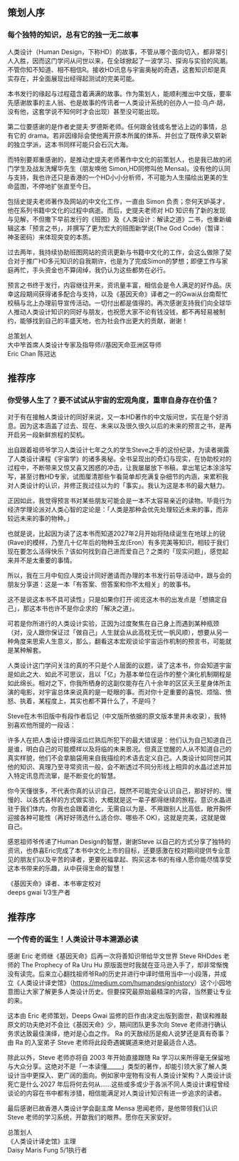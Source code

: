 ## 策划人序

### 每个独特的知识，总有它的独一无二故事

人类设计（Human Design，下称HD）的故事，不管从哪个面向切入，都非常引人入胜，因而这门学问从问世以来，在全球掀起了一波学习、探询与实验的风潮。不管你知不知道、相不相信R。接收HD讯息与宇宙奥秘的奇遇，这套知识却是真实存在，并全面展现出经得起测试的完美可能。

本书发行的缘起与过程蕴含着满满的故事。作为策划人，能顺利推出中文版，要率先感谢故事的主人翁、也是故事的传讯者一人类设计系统的创办人一拉·乌卢·胡，没有他，这套学说不知何时才会出现）甚至没可能出现。

第二位要感谢的是作者史提夫·罗德斯老师。任何跟金钱或名誉沾上边的事情，总有它的 drama。若非因缘际会使他离开原本所属的体系、并创立了既传承又崭新的独立学派，这本书同样可能只会石沉大海。

而特别要郑重感谢的，是推动史提夫老师著作中文化的前策划人，也是我已故的闭门学生及战友洗耀华先生（朋友唤他 Simon,HD同修叫他 Mensa)。没有他的认同与支持，我也许还只是香港的一个HD小小分析师，不可能为人生描绘出更美的生命蓝图，不停地扩张直至今日。

包括史提夫老师著作及网站的中文化工作，一直由 Simon 负责；奈何天妒英才，他在系列书籍中文化的过程中病逝。而后，史提夫老师对 HD 知识有了新的发现与见解，不但撒下早前发行的《班图》及《人类设计：解读之道》二书，也重新编辑这本「预言之书」，并撰写了更为宏大的班图新学说(The God Code)（暂译：神圣密码）来体现突变的本质。

过去两年，我持续协助班图网站的资讯更新与书籍中文化的工作，会这么做除了契合对于推广HD多元知识的自我期许，也是为了完成Simon的梦想；即便工作与家庭再忙，手头资金也不算阔绰，我仍认为这些都势在必行。

预言之书终于发行，内容继往开来，资讯量丰富，相信会是令人满足的好作品。庆幸这段期间获得诸多配合与支持，以及《基因天命》译者之一的Gwai从台南帮忙校稿与北上办理前导宣传活动。一切付出都是值得的。再次感谢支持我们向全球华人推动人类设计知识的同好与朋友，也祝愿大家不论有钱没钱，都不再轻易被制约，能够找到自己的丰盛天地，也为社会作出更大的贡献，谢谢！

总策划人<br />
大中笮首席人类设计专家及指导师//基因天命亚洲区导师<br />
Eric Chan 陈冠达

## 推荐序
### 你受够人生了？要不试试从宇宙的宏观角度，重审自身存在价值？

对于有在接触人类设计的同好来说，又一本HD著作的中文版问世，实在是个好消息。因为这本涵盖了过去、现在、未来以及很久很久以后的未来的预言之书，是再开启另一段新鲜旅程的契机。

出自跟着祖师爷学习人类设计七年之久的学生Steve之手的这份纪录，为读者揭露了人类设计课程《宇宙学》的诸多奥秘。全书呈现出的奇幻与现实，在协助校对的过程中，不断带来又惊又喜又困惑的冲击，让我屡屡放下书稿，拿出笔记本涂涂写写，甚至讨教HD专家，试图厘清那些乍看简单却充满复杂细节的内涵，来累积我对人类设计的认识，并修正我过往以为的「事实」。我认为这是本书的最大魅力。

正因如此，我觉得预言书对某些朋友可能会是一本不太容易亲近的读物。毕竟行为经济学理论派对人类心智的定论是：「人类是那种会优先处理较近未来的事，而非较远未来的事的物种。」

也就是说，比起因为读了这本书而知道2027年2月开始将陆续诞生在地球上的锐(Rave)的模样，乃至几十亿年后的物种玉龙(Eron）有多完美等知识，相较于我们现在要怎么活得快乐？该如何找到自己进而爱自己？之类的「现实问题」，感觉起来并不是太重要的事情。

所以，我在三月中旬应人类设计同好邀请而办理的本书发行前导活动中，跟与会的朋友分享道：这是一本「有答案、但答案和你不太相关」的故事书。

这不是说这本书不具可读性」只是如果你打开·阅览这木书的出发点是「想搞定自己」，那这本书也许不是你企求的「解决之道」。

可若是你所进行的人类设计实验，正因为过度聚焦在自己身上而遇到某种瓶颈（对，没人跟你保证过「做自己」人生就会从此高枕无忧一帆风顺），想要从另一种角度来思索人生意义，那么，翻看这本宏观谈论宇宙运作机制的预言书，可能就是某种解套。

人类设计这门学问关注的真的不只是个人层面的议题，读了这本书，你会知道宇宙是如此之大、如此不可思议，且以「亿」为基本单位在运作的整个演化机制期程是如此绵长。相对之下，你我所栖身的这副仅能存在八十余年的区区夭王星身体所主演的电影，对宇宙总体来说真的是一眨眼的事。而对你十足重要的喜悦、烦恼、愤怒、执着，某程度上，其实也都不算什么了，不是吗？

Steve在木书旧版中有段作者后记（中文版所依据的原文版本里并未收录），我特别喜欢他所提的一段话：

许多人在把人类设计摸得滚瓜烂熟后所犯下的最大错误是：他们认为自己知道自己是谁，明白自己的可能模样以及将临的未来景况。但真正觉醒的人从不知道自己的真实样貌，他们不会拿脑袋用来自我描绘的术语去定义自己。人类设计如同世问其他的知识、真理乃至寻常资讯一般，会不断透过不同分形线上相异的水晶过滤并加入特定讯息而流窜，是不断变化的智慧。

你今天懂很多，不代表你真的认识自己，既然不可能完全认识自己，那好好的、慢慢的、以各式各样的方式做实验，大概就是这一辈子都得继续的旅程。意识水晶进驻于我们体内，你我也会跟着进化，无需自以为是、不用跟别人比高低，敞开胸怀迎接各种可能性（再好好筛选什么适合你、哪些不 OK)，这就是完美，这就是做自己。

感恩祖师爷传递了Human Design的智慧，谢谢Steve 以自己的方式分享了独特的资讯，也恭喜Eric完成了本书中文化上市的目标，还要感激在校对期间提供专业意见的朋友们以及辛苦的译者，更要祝福拿起、购买这本书的有缘人愿你能尽情享受这本书带来的乐趣，从中获得生命的智慧！

《基因天命》译者、本书审定校对<br />
deeps gwai 1/3生产者

## 推荐序
### 一个传奇的诞生！人类设计寻本溯源必读

感谢 Eric 老师继《基因天命》后再一次将善知识带给华文世界 Steve RHDdes 老师的 The Prophecy of Ra Uru Hu 原版面世时我就在亚马逊入手了，却非常惭愧没有读完。后来立心翻找祖师爷Ra的历史并进行中译时借用当中一小段落，并成立《人类设计译史馆》（<https://medium.com/humandesignhistory>）这个小园地意图让大家了解更多人类设计历史。但要探究最原始最精深的内容，当然要让专业的来。

这本由 Eric 老师策划，Deeps Gwai 监修的巨作由决定出版到面世，勘误和推敲原文的功夫绝对不会比《基因天命》少，期间团队更多次向 Steve 老师进行确认务求达致最佳演绎，绝对是心血之作。 Ra 的天敔经历是痴人说梦还是真有奇事？由 Ra 的入室弟子 Steve 老师将此段奇遇娓娓道来绝对是最适合人选。

除此以外，Steve 老师亦将自 2003 年开始直接跟随 Ra 学习以来所得毫无保留地与大众分享。这绝对不是「一本读懂_____」类型的著作，却能引领大家了解人类设计当中更探入、更广阔的面向。例如家中宠物有没有人类设计架构？人类设计谈死亡是什么·2027 年后将何去何从……这些或多或少于各派不同人类设计课程曾经谈论的内容在书中都有涉猎，相信能满足对人类设计知识有进一步追求的读者。

最后感谢已故香港人类设计学会副主席 Mensa 思闻老师，是他带领我们认识 Steve 老师的学习系统，开歙我们的眼界。愿你在天家安好。

总策划人<br />
《人类设计译史馆》主理<br />
Daisy Maris Fung 5/1执行者
